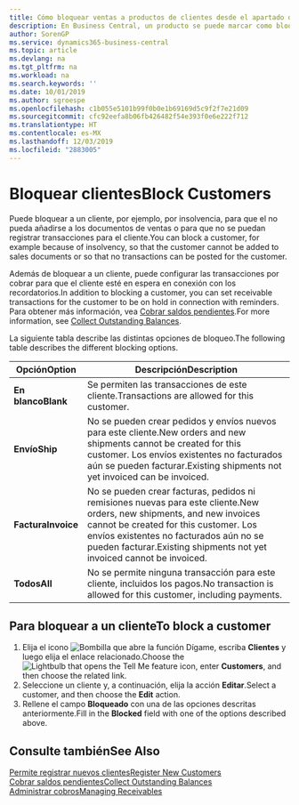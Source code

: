 ```yaml
---
title: Cómo bloquear ventas a productos de clientes desde el apartado de Ventas o Compras
description: En Business Central, un producto se puede marcar como bloqueado para ventas, bloqueado para compras o bloqueado para todos los propósitos.
author: SorenGP
ms.service: dynamics365-business-central
ms.topic: article
ms.devlang: na
ms.tgt_pltfrm: na
ms.workload: na
ms.search.keywords: ''
ms.date: 10/01/2019
ms.author: sgroespe
ms.openlocfilehash: c1b055e5101b99f0b0e1b69169d5c9f2f7e21d09
ms.sourcegitcommit: cfc92eefa8b06fb426482f54e393f0e6e222f712
ms.translationtype: HT
ms.contentlocale: es-MX
ms.lasthandoff: 12/03/2019
ms.locfileid: "2883005"
---
```

# <a name="block-customers"></a><span data-ttu-id="1e72c-103">Bloquear clientes</span><span class="sxs-lookup"><span data-stu-id="1e72c-103">Block Customers</span></span>
<span data-ttu-id="1e72c-104">Puede bloquear a un cliente, por ejemplo, por insolvencia, para que el no pueda añadirse a los documentos de ventas o para que no se puedan registrar transacciones para el cliente.</span><span class="sxs-lookup"><span data-stu-id="1e72c-104">You can block a customer, for example because of insolvency, so that the customer cannot be added to sales documents or so that no transactions can be posted for the customer.</span></span>

<span data-ttu-id="1e72c-105">Además de bloquear a un cliente, puede configurar las transacciones por cobrar para que el cliente esté en espera en conexión con los recordatorios.</span><span class="sxs-lookup"><span data-stu-id="1e72c-105">In addition to blocking a customer, you can set receivable transactions for the customer to be on hold in connection with reminders.</span></span> <span data-ttu-id="1e72c-106">Para obtener más información, vea [Cobrar saldos pendientes](receivables-collect-outstanding-balances.md).</span><span class="sxs-lookup"><span data-stu-id="1e72c-106">For more information, see [Collect Outstanding Balances](receivables-collect-outstanding-balances.md).</span></span>   

<span data-ttu-id="1e72c-107">La siguiente tabla describe las distintas opciones de bloqueo.</span><span class="sxs-lookup"><span data-stu-id="1e72c-107">The following table describes the different blocking options.</span></span>  

|<span data-ttu-id="1e72c-108">Opción</span><span class="sxs-lookup"><span data-stu-id="1e72c-108">Option</span></span>|<span data-ttu-id="1e72c-109">Descripción</span><span class="sxs-lookup"><span data-stu-id="1e72c-109">Description</span></span>|  
|--------------------|------------|  
|<span data-ttu-id="1e72c-110">**En blanco**</span><span class="sxs-lookup"><span data-stu-id="1e72c-110">**Blank**</span></span>|<span data-ttu-id="1e72c-111">Se permiten las transacciones de este cliente.</span><span class="sxs-lookup"><span data-stu-id="1e72c-111">Transactions are allowed for this customer.</span></span>|
|<span data-ttu-id="1e72c-112">**Envío**</span><span class="sxs-lookup"><span data-stu-id="1e72c-112">**Ship**</span></span>|<span data-ttu-id="1e72c-113">No se pueden crear pedidos y envíos nuevos para este cliente.</span><span class="sxs-lookup"><span data-stu-id="1e72c-113">New orders and new shipments cannot be created for this customer.</span></span> <span data-ttu-id="1e72c-114">Los envíos existentes no facturados aún se pueden facturar.</span><span class="sxs-lookup"><span data-stu-id="1e72c-114">Existing shipments not yet invoiced can be invoiced.</span></span>|  
|<span data-ttu-id="1e72c-115">**Factura**</span><span class="sxs-lookup"><span data-stu-id="1e72c-115">**Invoice**</span></span>|<span data-ttu-id="1e72c-116">No se pueden crear facturas, pedidos ni remisiones nuevas para este cliente.</span><span class="sxs-lookup"><span data-stu-id="1e72c-116">New orders, new shipments, and new invoices cannot be created for this customer.</span></span> <span data-ttu-id="1e72c-117">Los envíos existentes no facturados aún no se pueden facturar.</span><span class="sxs-lookup"><span data-stu-id="1e72c-117">Existing shipments not yet invoiced cannot be invoiced.</span></span>|  
|<span data-ttu-id="1e72c-118">**Todos**</span><span class="sxs-lookup"><span data-stu-id="1e72c-118">**All**</span></span>|<span data-ttu-id="1e72c-119">No se permite ninguna transacción para este cliente, incluidos los pagos.</span><span class="sxs-lookup"><span data-stu-id="1e72c-119">No transaction is allowed for this customer, including payments.</span></span>|  

## <a name="to-block-a-customer"></a><span data-ttu-id="1e72c-120">Para bloquear a un cliente</span><span class="sxs-lookup"><span data-stu-id="1e72c-120">To block a customer</span></span>  
1. <span data-ttu-id="1e72c-121">Elija el icono ![Bombilla que abre la función Dígame](media/ui-search/search_small.png "Dígame qué desea hacer"), escriba **Clientes** y luego elija el enlace relacionado.</span><span class="sxs-lookup"><span data-stu-id="1e72c-121">Choose the ![Lightbulb that opens the Tell Me feature](media/ui-search/search_small.png "Tell me what you want to do") icon, enter **Customers**, and then choose the related link.</span></span>
2. <span data-ttu-id="1e72c-122">Seleccione un cliente y, a continuación, elija la acción **Editar**.</span><span class="sxs-lookup"><span data-stu-id="1e72c-122">Select a customer, and then choose the **Edit** action.</span></span>
3. <span data-ttu-id="1e72c-123">Rellene el campo **Bloqueado** con una de las opciones descritas anteriormente.</span><span class="sxs-lookup"><span data-stu-id="1e72c-123">Fill in the **Blocked** field with one of the options described above.</span></span>

## <a name="see-also"></a><span data-ttu-id="1e72c-124">Consulte también</span><span class="sxs-lookup"><span data-stu-id="1e72c-124">See Also</span></span>  
[<span data-ttu-id="1e72c-125">Permite registrar nuevos clientes</span><span class="sxs-lookup"><span data-stu-id="1e72c-125">Register New Customers</span></span>](sales-how-register-new-customers.md)  
[<span data-ttu-id="1e72c-126">Cobrar saldos pendientes</span><span class="sxs-lookup"><span data-stu-id="1e72c-126">Collect Outstanding Balances</span></span>](receivables-collect-outstanding-balances.md)  
[<span data-ttu-id="1e72c-127">Administrar cobros</span><span class="sxs-lookup"><span data-stu-id="1e72c-127">Managing Receivables</span></span>](receivables-manage-receivables.md)  
